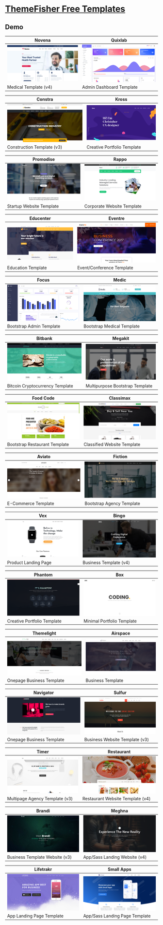 # [ThemeFisher Free Templates](https://themefisher.com)

## Demo
Novena | Quixlab
--- | ---
[![Novena](https://raw.githubusercontent.com/World-of-Templates/ThemeFisher-Free-Templates/main/zSupportImages/Novena.png)](https://template.fusionsvisual.id/TF/Novena) | [![Quixlab](https://raw.githubusercontent.com/World-of-Templates/ThemeFisher-Free-Templates/main/zSupportImages/Quixlab.png)](https://template.fusionsvisual.id/TF/Quixlab)
Medical Template (v4) | Admin Dashboard Template

Constra | Kross
--- | ---
[![Constra](https://raw.githubusercontent.com/World-of-Templates/ThemeFisher-Free-Templates/main/zSupportImages/Constra.png)](https://template.fusionsvisual.id/TF/Constra) | [![Kross](https://raw.githubusercontent.com/World-of-Templates/ThemeFisher-Free-Templates/main/zSupportImages/Kross.png)](https://template.fusionsvisual.id/TF/Kross)
Construction Template (v3) | Creative Portfolio Template

Promodise | Rappo
--- | ---
[![Promodise](https://raw.githubusercontent.com/World-of-Templates/ThemeFisher-Free-Templates/main/zSupportImages/Promodise.png)](https://template.fusionsvisual.id/TF/Promodise) | [![Rappo](https://raw.githubusercontent.com/World-of-Templates/ThemeFisher-Free-Templates/main/zSupportImages/Rappo.png)](https://template.fusionsvisual.id/TF/Roppo)
Startup Website Template | Corporate Website Template

Educenter | Eventre
--- | ---
[![Educenter](https://raw.githubusercontent.com/World-of-Templates/ThemeFisher-Free-Templates/main/zSupportImages/Educenter.png)](https://template.fusionsvisual.id/TF/Educenter) | [![Eventre](https://raw.githubusercontent.com/World-of-Templates/ThemeFisher-Free-Templates/main/zSupportImages/Eventre.png)](https://template.fusionsvisual.id/TF/Eventre)
Education Template | Event/Conference Template

Focus | Medic
--- | ---
[![Focus](https://raw.githubusercontent.com/World-of-Templates/ThemeFisher-Free-Templates/main/zSupportImages/Focus.png)](https://template.fusionsvisual.id/TF/Focus/focus) | [![Medic](https://raw.githubusercontent.com/World-of-Templates/ThemeFisher-Free-Templates/main/zSupportImages/Medic.png)](https://template.fusionsvisual.id/TF/Medic)
Bootstrap Admin Template | Bootstrap Medical Template

Bitbank | Megakit
--- | ---
[![Bitbank](https://raw.githubusercontent.com/World-of-Templates/ThemeFisher-Free-Templates/main/zSupportImages/Bitbank.png)](https://template.fusionsvisual.id/TF/Bitbank) | [![Megakit](https://raw.githubusercontent.com/World-of-Templates/ThemeFisher-Free-Templates/main/zSupportImages/Megakit.png)](https://template.fusionsvisual.id/TF/Megakit)
Bitcoin Cryptocurrency Template | Multipurpose Bootstrap Template

Food Code | Classimax
--- | ---
[![FoodCode](https://raw.githubusercontent.com/World-of-Templates/ThemeFisher-Free-Templates/main/zSupportImages/FoodCode.png)](https://template.fusionsvisual.id/TF/FoodCode) | [![Classimax](https://raw.githubusercontent.com/World-of-Templates/ThemeFisher-Free-Templates/main/zSupportImages/Classimax.png)](https://template.fusionsvisual.id/TF/Classimax)
Bootstrap Restaurant Template | Classified Website Template

Aviato | Fiction
--- | ---
[![Aviato](https://raw.githubusercontent.com/World-of-Templates/ThemeFisher-Free-Templates/main/zSupportImages/Aviato.png)](https://template.fusionsvisual.id/TF/Aviato) | [![Fiction](https://raw.githubusercontent.com/World-of-Templates/ThemeFisher-Free-Templates/main/zSupportImages/Fiction.png)](https://template.fusionsvisual.id/TF/Fiction)
E-Commerce Template | Bootstrap Agency Template

Vex | Bingo
--- | ---
[![Vex](https://raw.githubusercontent.com/World-of-Templates/ThemeFisher-Free-Templates/main/zSupportImages/Vex.png)](https://template.fusionsvisual.id/TF/Vex) | [![Bingo](https://raw.githubusercontent.com/World-of-Templates/ThemeFisher-Free-Templates/main/zSupportImages/Bingo.png)](https://template.fusionsvisual.id/TF/Bingo)
Product Landing Page | Business Template (v4)

Phantom | Box
--- | ---
[![Phantom](https://raw.githubusercontent.com/World-of-Templates/ThemeFisher-Free-Templates/main/zSupportImages/Phantom.png)](https://template.fusionsvisual.id/TF/Phantom) | [![Box](https://raw.githubusercontent.com/World-of-Templates/ThemeFisher-Free-Templates/main/zSupportImages/Box.png)](https://template.fusionsvisual.id/TF/Box)
Creative Portfolio Template | Minimal Portfolio Template

Themelight | Airspace
--- | ---
[![Themelight](https://raw.githubusercontent.com/World-of-Templates/ThemeFisher-Free-Templates/main/zSupportImages/Themelight.png)](https://template.fusionsvisual.id/TF/Themelight) | [![Airspace](https://raw.githubusercontent.com/World-of-Templates/ThemeFisher-Free-Templates/main/zSupportImages/Airspace.png)](https://template.fusionsvisual.id/TF/Airspace)
Onepage Business Template | Business Template

Navigator | Sulfur
--- | ---
[![Navigator](https://raw.githubusercontent.com/World-of-Templates/ThemeFisher-Free-Templates/main/zSupportImages/Navigator.png)](https://template.fusionsvisual.id/TF/Navigator) | [![Sulfur](https://raw.githubusercontent.com/World-of-Templates/ThemeFisher-Free-Templates/main/zSupportImages/Sulfur.png)](https://template.fusionsvisual.id/TF/Sulfur)
Onepage Business Template | Business Website Template (v3)

Timer | Restaurant
--- | ---
[![Timer](https://raw.githubusercontent.com/World-of-Templates/ThemeFisher-Free-Templates/main/zSupportImages/Timer.png)](https://template.fusionsvisual.id/TF/Timer) | [![Restaurant](https://raw.githubusercontent.com/World-of-Templates/ThemeFisher-Free-Templates/main/zSupportImages/Restaurant.png)](https://template.fusionsvisual.id/TF/Restaurant)
Multipage Agency Template (v3) | Restaurant Website Template (v4)

Brandi | Meghna
--- | ---
[![Brandi](https://raw.githubusercontent.com/World-of-Templates/ThemeFisher-Free-Templates/main/zSupportImages/Brandi.png)](https://template.fusionsvisual.id/TF/Brandi) | [![Meghna](https://raw.githubusercontent.com/World-of-Templates/ThemeFisher-Free-Templates/main/zSupportImages/Meghna.png)](https://template.fusionsvisual.id/TF/Meghna)
Business Template Website (v3) | App/Sass Landing Website (v4)

Lifetrakr | Small Apps
--- | ---
[![Lifetrakr](https://raw.githubusercontent.com/World-of-Templates/ThemeFisher-Free-Templates/main/zSupportImages/Lifetrakr.png)](https://template.fusionsvisual.id/TF/Lifetrakr) | [![SmallApps](https://raw.githubusercontent.com/World-of-Templates/ThemeFisher-Free-Templates/main/zSupportImages/SmallApps.png)](https://template.fusionsvisual.id/TF/SmallApps)
App Landing Page Template | App/Sass Landing Page Template